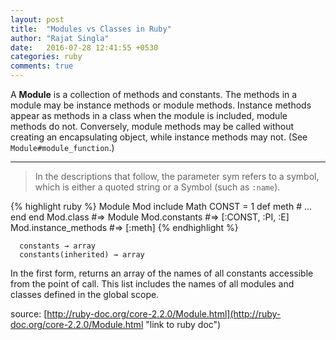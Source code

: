 ```yaml
---
layout: post
title:  "Modules vs Classes in Ruby"
author: "Rajat Singla"
date:   2016-07-28 12:41:55 +0530
categories: ruby
comments: true
---
```


A **Module** is a collection of methods and constants. The methods in a module may be instance methods or module methods. Instance methods appear as methods in a class when the module is included, module methods do not. Conversely, module methods may be called without creating an encapsulating object, while instance methods may not. (See `Module#module_function`.)
<!--more-->

*****

>In the descriptions that follow, the parameter sym refers to a symbol, which is either a quoted string or a Symbol (such as `:name`).

{% highlight ruby %}
Module Mod
  include Math
  CONST = 1
  def meth
    #  ...
  end
end
Mod.class              #=> Module
Mod.constants          #=> [:CONST, :PI, :E]
Mod.instance_methods   #=> [:meth]
{% endhighlight %}

      constants → array
      constants(inherited) → array

In the first form, returns an array of the names of all constants accessible from the point of call. This list includes the names of all modules and classes defined in the global scope.

source: [http://ruby-doc.org/core-2.2.0/Module.html](http://ruby-doc.org/core-2.2.0/Module.html "link to ruby doc")
